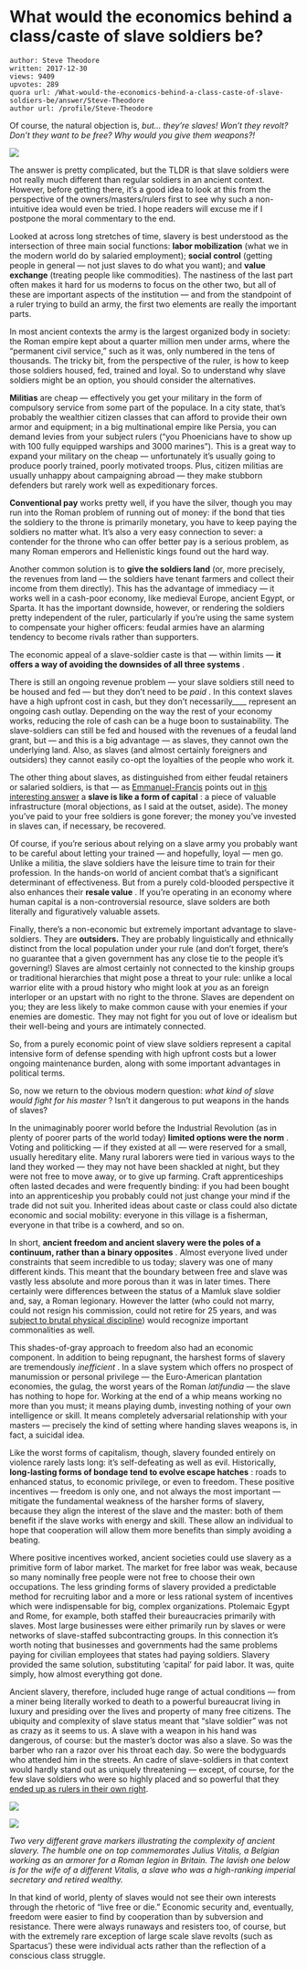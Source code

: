# What would the economics behind a class/caste of slave soldiers be?

	author: Steve Theodore
	written: 2017-12-30
	views: 9409
	upvotes: 289
	quora url: /What-would-the-economics-behind-a-class-caste-of-slave-soldiers-be/answer/Steve-Theodore
	author url: /profile/Steve-Theodore


Of course, the natural objection is, _but… they’re slaves! Won’t they revolt? Don’t they want to be free? Why would you give them weapons?!_ 

![](https://qph.fs.quoracdn.net/main-qimg-28323f67f3adbd8925941c329d6e6643-c)

The answer is pretty complicated, but the TLDR is that slave soldiers were not really much different than regular soldiers in an ancient context. However, before getting there, it’s a good idea to look at this from the perspective of the owners/masters/rulers first to see why such a non-intuitive idea would even be tried. I hope readers will excuse me if I postpone the moral commentary to the end.



Looked at across long stretches of time, slavery is best understood as the intersection of three main social functions: __labor mobilization__ (what we in the modern world do by salaried employment); __social control__ (getting people in general — not just slaves to do what you want); and __value exchange__ (treating people like commodities). The nastiness of the last part often makes it hard for us moderns to focus on the other two, but all of these are important aspects of the institution — and from the standpoint of a ruler trying to build an army, the first two elements are really the important parts.

In most ancient contexts the army is the largest organized body in society: the Roman empire kept about a quarter million men under arms, where the “permanent civil service,” such as it was, only numbered in the tens of thousands. The tricky bit, from the perspective of the ruler, is how to keep those soldiers housed, fed, trained and loyal. So to understand why slave soldiers might be an option, you should consider the alternatives.

__Militias__  are cheap — effectively you get your military in the form of compulsory service from some part of the populace. In a city state, that’s probably the wealthier citizen classes that can afford to provide their own armor and equipment; in a big multinational empire like Persia, you can demand levies from your subject rulers (“you Phoenicians have to show up with 100 fully equipped warships and 3000 marines”). This is a great way to expand your military on the cheap — unfortunately it’s usually going to produce poorly trained, poorly motivated troops. Plus, citizen militias are usually unhappy about campaigning abroad — they make stubborn defenders but rarely work well as expeditionary forces.

__Conventional pay__ works pretty well, if you have the silver, though you may run into the Roman problem of running out of money: if the bond that ties the soldiery to the throne is primarily monetary, you have to keep paying the soldiers no matter what. It’s also a very easy connection to sever: a contender for the throne who can offer better pay is a serious problem, as many Roman emperors and Hellenistic kings found out the hard way.

Another common solution is to __give the soldiers land__ (or, more precisely, the revenues from land — the soldiers have tenant farmers and collect their income from them directly). This has the advantage of immediacy — it works well in a cash-poor economy, like medieval Europe, ancient Egypt, or Sparta. It has the important downside, however, or rendering the soldiers pretty independent of the ruler, particularly if you’re using the same system to compensate your higher officers: feudal armies have an alarming tendency to become rivals rather than supporters.

The economic appeal of a slave-soldier caste is that — within limits — __it offers a way of avoiding the downsides of all three systems__ .

There is still an ongoing revenue problem — your slave soldiers still need to be housed and fed — but they don’t need to be _paid_ . In this context slaves have a high upfront cost in cash, but they don’t necessarily____ represent an ongoing cash outlay. Depending on the way the rest of your economy works, reducing the role of cash can be a huge boon to sustainability. The slave-soldiers can still be fed and housed with the revenues of a feudal land grant, but — and this is a big advantage — as slaves, they cannot own the underlying land. Also, as slaves (and almost certainly foreigners and outsiders) they cannot easily co-opt the loyalties of the people who work it.

The other thing about slaves, as distinguished from either feudal retainers or salaried soldiers, is that — as [Emmanuel-Francis](https://www.quora.com/profile/Emmanuel-Francis-Nwaolisa-Ogomegbunam) points out in [this interesting answer](https://www.quora.com/Why-were-mostly-people-from-Africa-traded-as-slaves-Why-were-they-easy-targets) a __slave is like a form of capital__ : a piece of valuable infrastructure (moral objections, as I said at the outset, aside). The money you’ve paid to your free soldiers is gone forever; the money you’ve invested in slaves can, if necessary, be recovered.

Of course, if you’re serious about relying on a slave army you probably want to be careful about letting your trained — and hopefully, loyal — men go. Unlike a militia, the slave soldiers have the leisure time to train for their profession. In the hands-on world of ancient combat that’s a significant determinant of effectiveness. But from a purely cold-blooded perspective it also enhances their __resale value__ . If you’re operating in an economy where human capital is a non-controversial resource, slave solders are both literally and figuratively valuable assets.

Finally, there’s a non-economic but extremely important advantage to slave-soldiers. They are __outsiders.__ They are probably linguistically and ethnically distinct from the local population under your rule (and don’t forget, there’s no guarantee that a given government has any close tie to the people it’s governing!) Slaves are almost certainly not connected to the kinship groups or traditional hierarchies that might pose a threat to your rule: unlike a local warrior elite with a proud history who might look at _you_  as an foreign interloper or an upstart with no right to the throne. Slaves are dependent on you; they are less likely to make common cause with your enemies if your enemies are domestic. They may not fight for you out of love or idealism but their well-being and yours are intimately connected.

So, from a purely economic point of view slave soldiers represent a capital intensive form of defense spending with high upfront costs but a lower ongoing maintenance burden, along with some important advantages in political terms.



So, now we return to the obvious modern question: _what kind of slave would fight for his master_ ? Isn’t it dangerous to put weapons in the hands of slaves?

In the unimaginably poorer world before the Industrial Revolution (as in plenty of poorer parts of the world today) __limited options were the norm__ . Voting and politicking — if they existed at all — were reserved for a small, usually hereditary elite. Many rural laborers were tied in various ways to the land they worked — they may not have been shackled at night, but they were not free to move away, or to give up farming. Craft apprenticeships often lasted decades and were frequently binding: if you had been bought into an apprenticeship you probably could not just change your mind if the trade did not suit you. Inherited ideas about caste or class could also dictate economic and social mobility: everyone in this village is a fisherman, everyone in that tribe is a cowherd, and so on.

In short, __ancient freedom and ancient slavery were the poles of a continuum, rather than a binary opposites__ . Almost everyone lived under constraints that seem incredible to us today; slavery was one of many different kinds. This meant that the boundary between free and slave was vastly less absolute and more porous than it was in later times. There certainly were differences between the status of a Mamluk slave soldier and, say, a Roman legionary. However the latter (who could not marry, could not resign his commission, could not retire for 25 years, and was [subject to brutal physical discipline](https://www.quora.com/What-rights-did-Imperial-Roman-soldiers-have-Could-they-be-abused-or-executed-without-justification/answer/Steve-Theodore)) would recognize important commonalities as well.

This shades-of-gray approach to freedom also had an economic component. In addition to being repugnant, the harshest forms of slavery are tremendously _inefficient_ . In a slave system which offers no prospect of manumission or personal privilege — the Euro-American plantation economies, the gulag, the worst years of the Roman _latifundia_  — the slave has nothing to hope for. Working at the end of a whip means working no more than you must; it means playing dumb, investing nothing of your own intelligence or skill. It means completely adversarial relationship with your masters — precisely the kind of setting where handing slaves weapons is, in fact, a suicidal idea.

Like the worst forms of capitalism, though, slavery founded entirely on violence rarely lasts long: it’s self-defeating as well as evil. Historically, __long-lasting forms of bondage tend to evolve escape hatches__ : roads to enhanced status, to economic privilege, or even to freedom. These positive incentives — freedom is only one, and not always the most important — mitigate the fundamental weakness of the harsher forms of slavery, because they align the interest of the slave and the master: both of them benefit if the slave works with energy and skill. These allow an individual to hope that cooperation will allow them more benefits than simply avoiding a beating.

Where positive incentives worked, ancient societies could use slavery as a primitive form of labor market. The market for free labor was weak, because so many nominally free people were not free to choose their own occupations. The less grinding forms of slavery provided a predictable method for recruiting labor and a more or less rational system of incentives which were indispensable for big, complex organizations. Ptolemaic Egypt and Rome, for example, both staffed their bureaucracies primarily with slaves. Most large businesses were either primarily run by slaves or were networks of slave-staffed subcontracting groups. In this connection it’s worth noting that businesses and governments had the same problems paying for civilian employees that states had paying soldiers. Slavery provided the same solution, substituting ‘capital’ for paid labor. It was, quite simply, how almost everything got done.

Ancient slavery, therefore, included huge range of actual conditions — from a miner being literally worked to death to a powerful bureaucrat living in luxury and presiding over the lives and property of many free citizens. The ubiquity and complexity of slave status meant that “slave soldier” was not as crazy as it seems to us. A slave with a weapon in his hand was dangerous, of course: but the master’s doctor was also a slave. So was the barber who ran a razor over his throat each day. So were the bodyguards who attended him in the streets. An cadre of slave-soldiers in that context would hardly stand out as uniquely threatening — except, of course, for the few slave soldiers who were so highly placed and so powerful that they [ended up as rulers in their own right](https://www.quora.com/Was-there-any-slave-in-history-who-became-a-king/answer/Steve-Theodore).

![](https://qph.fs.quoracdn.net/main-qimg-1c8cc544a32f74ee7ed1bc7243c0f1e1-c)

![](https://qph.fs.quoracdn.net/main-qimg-308b959cbc96ccc2930068b2c8052d60-c)

_Two very different grave markers illustrating the complexity of ancient slavery. The humble one on top commemorates Julius Vitalis, a Belgian working as an armorer for a Roman legion in Britain. The lavish one below is for the wife of a different_  _Vitalis, a slave who was a high-ranking imperial secretary and retired wealthy._ 

In that kind of world, plenty of slaves would not see their own interests through the rhetoric of “live free or die.” Economic security and, eventually, freedom were easier to find by cooperation than by subversion and resistance. There were always runaways and resisters too, of course, but with the extremely rare exception of large scale slave revolts (such as Spartacus’) these were individual acts rather than the reflection of a conscious class struggle.

